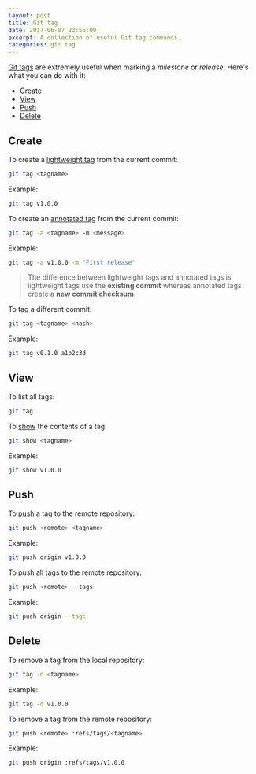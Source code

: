 ```yaml
---
layout: post
title: Git tag
date: 2017-06-07 23:55:00
excerpt: A collection of useful Git tag commands.
categories: git tag
---
```


[Git tags](https://git-scm.com/docs/git-tag) are extremely useful when marking a _milestone_ or _release_. Here's what you can do with it:

- [Create](#create)
- [View](#view)
- [Push](#push)
- [Delete](#delete)

## Create

To create a [lightweight tag](https://git-scm.com/book/en/v2/Git-Basics-Tagging#_lightweight_tags) from the current commit:

```sh
git tag <tagname>
```

Example:

```sh
git tag v1.0.0
```

To create an [annotated tag](https://git-scm.com/book/en/v2/Git-Basics-Tagging#_annotated_tags) from the current commit:

```sh
git tag -a <tagname> -m <message>
```

Example:

```sh
git tag -a v1.0.0 -m "First release"
```

> The difference between lightweight tags and annotated tags is lightweight tags use the **existing commit** whereas annotated tags create a **new commit checksum**.

To tag a different commit:

```sh
git tag <tagname> <hash>
```

Example:

```sh
git tag v0.1.0 a1b2c3d
```

## View

To list all tags:

```sh
git tag
```

To [show](https://git-scm.com/docs/git-show) the contents of a tag:

```sh
git show <tagname>
```

Example:

```sh
git show v1.0.0
```

## Push

To [push](https://git-scm.com/book/en/v2/Git-Basics-Tagging#_sharing_tags) a tag to the remote repository:

```sh
git push <remote> <tagname>
```

Example:

```sh
git push origin v1.0.0
```

To push all tags to the remote repository:

```sh
git push <remote> --tags
```

Example:

```sh
git push origin --tags
```

## Delete

To remove a tag from the local repository:

```sh
git tag -d <tagname>
```

Example:

```sh
git tag -d v1.0.0
```

To remove a tag from the remote repository:

```sh
git push <remote> :refs/tags/<tagname>
```

Example:

```sh
git push origin :refs/tags/v1.0.0
```
